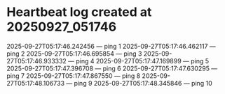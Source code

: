 # Heartbeat log created at 20250927_051746
2025-09-27T05:17:46.242456 — ping 1
2025-09-27T05:17:46.462117 — ping 2
2025-09-27T05:17:46.695854 — ping 3
2025-09-27T05:17:46.933332 — ping 4
2025-09-27T05:17:47.169899 — ping 5
2025-09-27T05:17:47.396708 — ping 6
2025-09-27T05:17:47.630295 — ping 7
2025-09-27T05:17:47.867550 — ping 8
2025-09-27T05:17:48.106733 — ping 9
2025-09-27T05:17:48.345846 — ping 10
